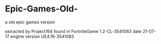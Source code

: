 # Epic-Games-Old-
a old epic games version 

extracted by Project164
found in FortniteGame 1.2-CL-3541083
date 21-07-17
engine version UE4.16-3541083
